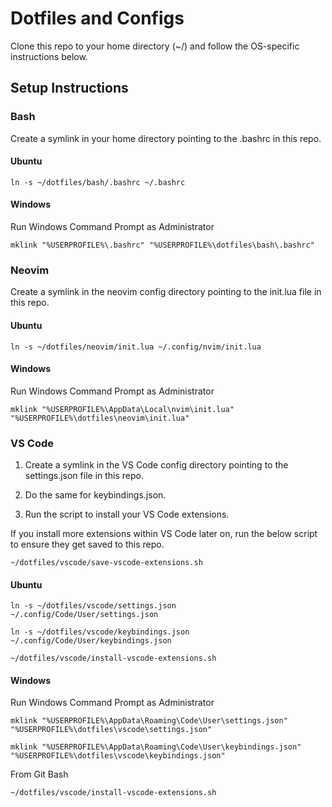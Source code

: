 # Dotfiles and Configs

Clone this repo to your home directory (~/) and follow the OS-specific instructions below.

## Setup Instructions

### Bash

Create a symlink in your home directory pointing to the .bashrc in this repo.

#### Ubuntu

`ln -s ~/dotfiles/bash/.bashrc ~/.bashrc`

#### Windows

Run Windows Command Prompt as Administrator

`mklink "%USERPROFILE%\.bashrc" "%USERPROFILE%\dotfiles\bash\.bashrc"`

### Neovim

Create a symlink in the neovim config directory pointing to the init.lua file in this repo.

#### Ubuntu

`ln -s ~/dotfiles/neovim/init.lua ~/.config/nvim/init.lua`

#### Windows

Run Windows Command Prompt as Administrator

`mklink "%USERPROFILE%\AppData\Local\nvim\init.lua" "%USERPROFILE%\dotfiles\neovim\init.lua"`

### VS Code

1. Create a symlink in the VS Code config directory pointing to the settings.json file in this repo.

2. Do the same for keybindings.json.

3. Run the script to install your VS Code extensions.

If you install more extensions within VS Code later on, run the below script to ensure they get saved to this repo. 

`~/dotfiles/vscode/save-vscode-extensions.sh`

#### Ubuntu

`ln -s ~/dotfiles/vscode/settings.json ~/.config/Code/User/settings.json`

`ln -s ~/dotfiles/vscode/keybindings.json ~/.config/Code/User/keybindings.json`

`~/dotfiles/vscode/install-vscode-extensions.sh`

#### Windows

Run Windows Command Prompt as Administrator

`mklink "%USERPROFILE%\AppData\Roaming\Code\User\settings.json" "%USERPROFILE%\dotfiles\vscode\settings.json"`

`mklink "%USERPROFILE%\AppData\Roaming\Code\User\keybindings.json" "%USERPROFILE%\dotfiles\vscode\keybindings.json"`

From Git Bash

`~/dotfiles/vscode/install-vscode-extensions.sh`
